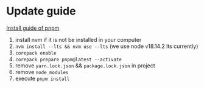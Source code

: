 # Update guide

[Install guide of pnpm](https://pnpm.io/installation#using-corepack)
1. install nvm if it is not be installed in your computer
2. `nvm install --lts && nvm use --lts` (we use node v18.14.2 lts currently)
3. `corepack enable`
4. `corepack prepare pnpm@latest --activate`
5. remove `yarn.lock.json` && `package.lock.json` in project
6. remove `node_modules`
7. execute `pnpm install`